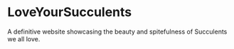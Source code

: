 # LoveYourSucculents
A definitive website showcasing the beauty and spitefulness of Succulents we all love.
